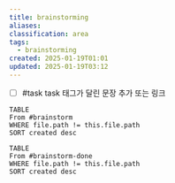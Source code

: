 ```yaml
---
title: brainstorming
aliases: 
classification: area
tags:
  - brainstorming
created: 2025-01-19T01:01
updated: 2025-01-19T03:12
---
```


- [ ] #task task 태그가 달린 문장 추가 또는 링크

```dataview
TABLE
From #brainstorm
WHERE file.path != this.file.path
SORT created desc
```

```dataview
TABLE
From #brainstorm-done
WHERE file.path != this.file.path
SORT created desc
```
